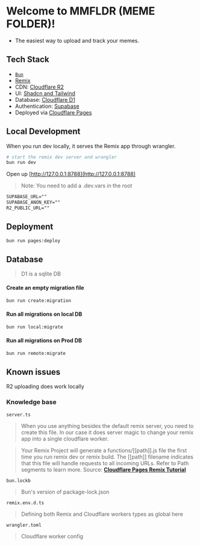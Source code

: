 # Welcome to MMFLDR (MEME FOLDER)!

- The easiest way to upload and track your memes.

## Tech Stack

- [`Bun`](https://bun.sh/docs)
- [Remix](https://remix.run/docs)
- CDN: [Cloudflare R2](https://developers.cloudflare.com/r2/)
- UI: [Shadcn and Tailwind](https://shadcn.com/)
- Database: [Cloudflare D1](https://developers.cloudflare.com/d1/)
- Authentication: [Supabase](https://supabase.io/)
- Deployed via [Cloudflare Pages](https://developers.cloudflare.com/pages)

## Local Development

When you run dev locally, it serves the Remix app through wrangler.

```sh
# start the remix dev server and wrangler
bun run dev
```

Open up [http://127.0.0.1:8788](http://127.0.0.1:8788)

> Note: You need to add a .dev.vars in the root

```md
SUPABASE_URL=""
SUPABASE_ANON_KEY=""
R2_PUBLIC_URL=""
```

## Deployment

```sh
bun run pages:deploy
```

## Database

> D1 is a sqlite DB

#### Create an empty migration file

```sh
bun run create:migration
```

#### Run all migrations on local DB

```sh
bun run local:migrate
```

#### Run all migrations on Prod DB

```sh
bun run remote:migrate
```

## Known issues

R2 uploading does work locally

### Knowledge base

`server.ts`

> When you use anything besides the default remix server, you need to create this file. In our case it does server magic to change your remix app into a single cloudflare worker.

> Your Remix Project will generate a functions/[[path]].js file the first time you run remix dev or remix build. The [[path]] filename indicates that this file will handle requests to all incoming URLs. Refer to Path segments to learn more. Source: [**Cloudflare Pages Remix Tutorial**](https://developers.cloudflare.com/pages/framework-guides/deploy-a-remix-site/)

`bun.lockb`

> Bun's version of package-lock.json

`remix.env.d.ts`

> Defining both Remix and Cloudflare workers types as global here

`wrangler.toml`

> Cloudflare worker config
